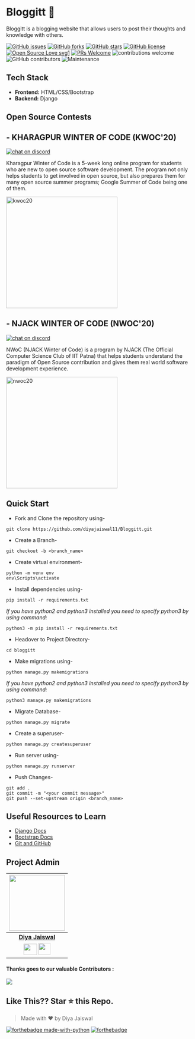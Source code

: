 
# Bloggitt 📝

Bloggitt is a blogging website that allows users to post their thoughts and knowledge with others.

[![GitHub issues](https://img.shields.io/github/issues/diyajaiswal11/Bloggitt)](https://github.com/diyajaiswal11/Bloggitt/issues)
[![GitHub forks](https://img.shields.io/github/forks/diyajaiswal11/Bloggitt)](https://github.com/diyajaiswal11/Bloggitt/network)
[![GitHub stars](https://img.shields.io/github/stars/diyajaiswal11/Bloggitt)](https://github.com/diyajaiswal11/Bloggitt/stargazers)
[![GitHub license](https://img.shields.io/github/license/diyajaiswal11/Bloggitt)](https://github.com/diyajaiswal11/Bloggitt/blob/main/LICENSE)
[![Open Source Love svg1](https://badges.frapsoft.com/os/v1/open-source.svg?v=103)](https://github.com/ellerbrock/open-source-badges/) [![PRs Welcome](https://img.shields.io/badge/PRs-welcome-brightgreen.svg?style=flat-square)](http://makeapullrequest.com) ![contributions welcome](https://img.shields.io/static/v1.svg?label=Contributions&message=Welcome&color=0059b3&style=flat-square) ![GitHub contributors](https://img.shields.io/github/contributors-anon/diyajaiswal11/Bloggitt) ![Maintenance](https://img.shields.io/maintenance/yes/2020)
<br>


## Tech Stack
- **Frontend:** HTML/CSS/Bootstrap
- **Backend:** Django


## Open Source Contests

## - KHARAGPUR WINTER OF CODE (KWOC'20)

[![chat on discord](https://img.shields.io/badge/chat-on%20discord-brightgreen)](https://discord.gg/nmX6yyGY49)

Kharagpur Winter of Code is a 5-week long online program for students who are new to open source software development. The program not only helps students to get involved in open source, but also prepares them for many open source summer programs; Google Summer of Code being one of them.

<div >
<img src="https://kwoc.kossiitkgp.org/static/media/circle.33e6ce0d.svg" alt="kwoc20" height="300" width="300"/>
  </div>
  
## - NJACK WINTER OF CODE (NWOC'20)

[![chat on discord](https://img.shields.io/badge/chat-on%20discord-brightgreen)](https://discord.gg/eeGR2qvd9y)

NWoC (NJACK Winter of Code) is a program by NJACK (The Official Computer Science Club of IIT Patna) that helps students understand the paradigm of Open Source contribution and gives them real world software development experience.

<div >
<img src="https://njackwinterofcode.github.io/images/nwoc-logo.png" alt="nwoc20" height="300" />
  </div>


## Quick Start

- Fork and Clone the repository using-
```
git clone https://github.com/diyajaiswal11/Bloggitt.git
```
- Create a Branch- 
```
git checkout -b <branch_name>
```
- Create virtual environment-
```
python -m venv env
env\Scripts\activate
```
- Install dependencies using-
```
pip install -r requirements.txt
```
*If you have python2 and python3 installed you need to specify python3 by using command:*
```
python3 -m pip install -r requirements.txt
```

- Headover to Project Directory- 
```
cd bloggitt
```
- Make migrations using-
```
python manage.py makemigrations
```
*If you have python2 and python3 installed you need to specify python3 by using command:*
```
python3 manage.py makemigrations
```

- Migrate Database-
```
python manage.py migrate
```
- Create a superuser-
```
python manage.py createsuperuser
```
- Run server using-
```
python manage.py runserver
```
- Push Changes-
```
git add .
git commit -m "<your commit message>"
git push --set-upstream origin <branch_name>
```



## Useful Resources to Learn

- [Django Docs](https://docs.djangoproject.com/en/3.1/)
- [Bootstrap Docs](https://getbootstrap.com/docs/4.5/getting-started/introduction/)
- [Git and GitHub](https://www.digitalocean.com/community/tutorials/how-to-use-git-a-reference-guide)

## Project Admin

<a href="https://github.com/diyajaiswal11"><img src="https://avatars1.githubusercontent.com/u/48059117?s=460&u=1887b008b26463a4c206beb958fd3db1823685b9&v=4" width=150px height=150px /></a>                                                                                         |
| :------------------------------------------------------------------------------------------------------------------------------------------------------------------------------------------------------------------------------------------------------------------------------------------------------------------------------------------: |
|                                                                       **[Diya Jaiswal](https://www.linkedin.com/in/diyajaiswal11/)**                                                                                                                                        |
| <a href="https://twitter.com/diyajaiswal_11"><img src="https://3.bp.blogspot.com/-NxouMmz2bOY/T8_ac97cesI/AAAAAAAAGg0/e3vY1_bdnbE/s320/Twitter+logo+2012.png" width="36px" height="30px"></a>  <a href="https://www.linkedin.com/in/diyajaiswal11/"><img src="https://image.flaticon.com/icons/png/512/174/174857.png" width="32px" height="32px"></a> |</br>

#### Thanks goes to our valuable Contributors :
<a href="https://github.com/diyajaiswal11/Bloggitt/graphs/contributors">
  <img src="https://contributors-img.web.app/image?repo=diyajaiswal11/Bloggitt" />
</a>

## Like This?? Star ⭐ this Repo.
> Made with ❤️ by Diya Jaiswal

[![forthebadge made-with-python](http://ForTheBadge.com/images/badges/made-with-python.svg)](https://www.python.org/)  [![forthebadge](https://forthebadge.com/images/badges/built-with-love.svg)](https://forthebadge.com)




